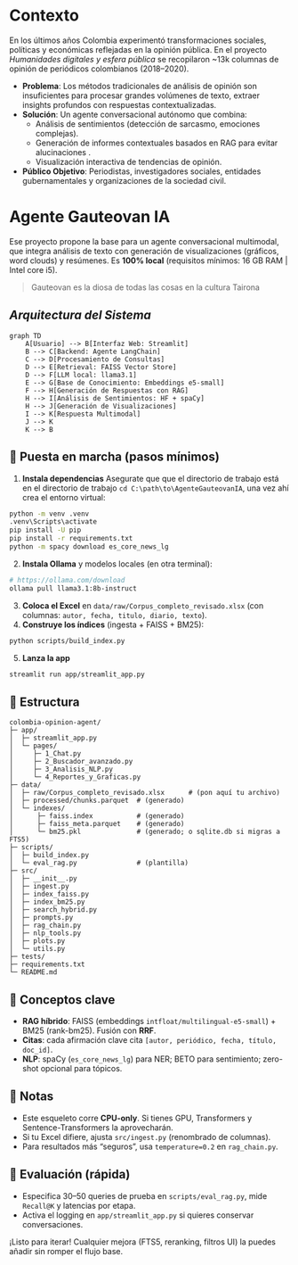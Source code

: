 # Contexto
En los últimos años Colombia experimentó transformaciones sociales, políticas y económicas reflejadas en la opinión pública. En el proyecto _Humanidades digitales y esfera pública_ se recopilaron ~13k columnas de opinión de periódicos colombianos (2018–2020).
- **Problema**: Los métodos tradicionales de análisis de opinión son insuficientes para procesar grandes volúmenes de texto, extraer insights profundos con respuestas contextualizadas.
- **Solución**: Un agente conversacional autónomo que combina:
  - Análisis de sentimientos (detección de sarcasmo, emociones complejas).
  - Generación de informes contextuales basados en RAG para evitar alucinaciones .
  - Visualización interactiva de tendencias de opinión.
- **Público Objetivo**: Periodistas, investigadores sociales, entidades gubernamentales y organizaciones de la sociedad civil.

# Agente Gauteovan IA

Ese proyecto propone la base para un agente conversacional multimodal, que integra análisis de texto con generación de visualizaciones (gráficos, word clouds) y resúmenes. Es **100% local** (requisitos mínimos: 16 GB RAM | Intel core i5).

> Gauteovan es la diosa de todas las cosas en la cultura Tairona

## *Arquitectura del Sistema*

```mermaid
graph TD
    A[Usuario] --> B[Interfaz Web: Streamlit]
    B --> C[Backend: Agente LangChain]
    C --> D[Procesamiento de Consultas]
    D --> E[Retrieval: FAISS Vector Store]
    D --> F[LLM local: llama3.1]
    E --> G[Base de Conocimiento: Embeddings e5-small]
    F --> H[Generación de Respuestas con RAG]
    H --> I[Análisis de Sentimientos: HF + spaCy]
    H --> J[Generación de Visualizaciones]
    I --> K[Respuesta Multimodal]
    J --> K
    K --> B
```


## 🚀 Puesta en marcha (pasos mínimos)
1) **Instala dependencias**
Asegurate que que el directorio de trabajo está en el directorio de trabajo `cd C:\path\to\AgenteGauteovanIA`, una vez ahí crea el entorno virtual:
```bash
python -m venv .venv 
.venv\Scripts\activate
pip install -U pip
pip install -r requirements.txt
python -m spacy download es_core_news_lg
```
2) **Instala Ollama** y modelos locales (en otra terminal):
```bash
# https://ollama.com/download
ollama pull llama3.1:8b-instruct
```
3) **Coloca el Excel** en `data/raw/Corpus_completo_revisado.xlsx` (con columnas: `autor, fecha, titulo, diario, texto`).
4) **Construye los índices** (ingesta + FAISS + BM25):
```bash
python scripts/build_index.py
```
5) **Lanza la app**
```bash
streamlit run app/streamlit_app.py
```

## 📁 Estructura
```
colombia-opinion-agent/
├─ app/
│  ├─ streamlit_app.py
│  └─ pages/
│     ├─ 1_Chat.py
│     ├─ 2_Buscador_avanzado.py
│     ├─ 3_Analisis_NLP.py
│     └─ 4_Reportes_y_Graficas.py
├─ data/
│  ├─ raw/Corpus_completo_revisado.xlsx      # (pon aquí tu archivo)
│  ├─ processed/chunks.parquet  # (generado)
│  └─ indexes/
│      ├─ faiss.index           # (generado)
│      ├─ faiss_meta.parquet    # (generado)
│      └─ bm25.pkl              # (generado; o sqlite.db si migras a FTS5)
├─ scripts/
│  ├─ build_index.py
│  └─ eval_rag.py               # (plantilla)
├─ src/
│  ├─ __init__.py
│  ├─ ingest.py
│  ├─ index_faiss.py
│  ├─ index_bm25.py
│  ├─ search_hybrid.py
│  ├─ prompts.py
│  ├─ rag_chain.py
│  ├─ nlp_tools.py
│  ├─ plots.py
│  └─ utils.py
├─ tests/
├─ requirements.txt
└─ README.md
```

## 🧠 Conceptos clave
- **RAG híbrido**: FAISS (embeddings `intfloat/multilingual-e5-small`) + BM25 (rank-bm25). Fusión con **RRF**.
- **Citas**: cada afirmación clave cita `[autor, periódico, fecha, título, doc_id]`.
- **NLP**: spaCy (`es_core_news_lg`) para NER; BETO para sentimiento; zero-shot opcional para tópicos.

## 📌 Notas
- Este esqueleto corre **CPU-only**. Si tienes GPU, Transformers y Sentence-Transformers la aprovecharán.
- Si tu Excel difiere, ajusta `src/ingest.py` (renombrado de columnas).
- Para resultados más “seguros”, usa `temperature=0.2` en `rag_chain.py`.

## 🧪 Evaluación (rápida)
- Especifica 30–50 queries de prueba en `scripts/eval_rag.py`, mide `Recall@K` y latencias por etapa.
- Activa el logging en `app/streamlit_app.py` si quieres conservar conversaciones.

¡Listo para iterar! Cualquier mejora (FTS5, reranking, filtros UI) la puedes añadir sin romper el flujo base.
